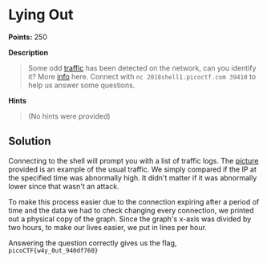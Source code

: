 # Lying Out

**Points:** 250

**Description**
> Some odd [traffic](traffic.png) has been detected on the network, can you identify it? More [info](info.txt) here. Connect with `nc 2018shell1.picoctf.com 39410` to help us answer some questions.

**Hints**
> (No hints were provided)

## Solution

Connecting to the shell will prompt you with a list of traffic logs. The [picture](traffic.png) provided is an example of the usual traffic. We simply compared if the IP at the specified time was abnormally high. It didn't matter if it was abnormally lower since that wasn't an attack.

To make this process easier due to the connection expiring after a period of time and the data we had to check changing every connection, we printed out a physical copy of the graph. Since the graph's x-axis was divided by two hours, to make our lives easier, we put in lines per hour.
 
Answering the question correctly gives us the flag, `picoCTF{w4y_0ut_940df760}`
